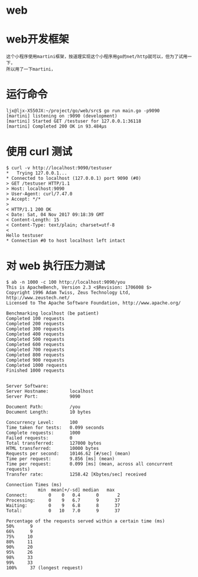 # web

# web开发框架
    这个小程序使用martini框架，按道理实现这个小程序用go的net/http就可以，但为了试用一下，  
    所以用了一下martini，

# 运行命令

    ljx@ljx-X550JX:~/project/go/web/src$ go run main.go -p9090  
    [martini] listening on :9090 (development)  
    [martini] Started GET /testuser for 127.0.0.1:36118  
    [martini] Completed 200 OK in 93.484µs

# 使用 curl 测试

    $ curl -v http://localhost:9090/testuser  
    *   Trying 127.0.0.1...
    * Connected to localhost (127.0.0.1) port 9090 (#0)
    > GET /testuser HTTP/1.1
    > Host: localhost:9090
    > User-Agent: curl/7.47.0
    > Accept: */*
    >
    < HTTP/1.1 200 OK
    < Date: Sat, 04 Nov 2017 09:18:39 GMT
    < Content-Length: 15
    < Content-Type: text/plain; charset=utf-8
    <
    Hello testuser
    * Connection #0 to host localhost left intact
    
# 对 web 执行压力测试

    $ ab -n 1000 -c 100 http://localhost:9090/you
    This is ApacheBench, Version 2.3 <$Revision: 1706008 $>
    Copyright 1996 Adam Twiss, Zeus Technology Ltd, http://www.zeustech.net/
    Licensed to The Apache Software Foundation, http://www.apache.org/

    Benchmarking localhost (be patient)
    Completed 100 requests
    Completed 200 requests
    Completed 300 requests
    Completed 400 requests
    Completed 500 requests
    Completed 600 requests
    Completed 700 requests
    Completed 800 requests
    Completed 900 requests
    Completed 1000 requests
    Finished 1000 requests


    Server Software:        
    Server Hostname:        localhost
    Server Port:            9090

    Document Path:          /you
    Document Length:        10 bytes

    Concurrency Level:      100
    Time taken for tests:   0.099 seconds
    Complete requests:      1000
    Failed requests:        0
    Total transferred:      127000 bytes
    HTML transferred:       10000 bytes
    Requests per second:    10146.62 [#/sec] (mean)
    Time per request:       9.856 [ms] (mean)
    Time per request:       0.099 [ms] (mean, across all concurrent requests)
    Transfer rate:          1258.42 [Kbytes/sec] received

    Connection Times (ms)
                min  mean[+/-sd] median   max
    Connect:        0    0   0.4      0       2
    Processing:     0    9   6.7      9      37
    Waiting:        0    9   6.8      8      37
    Total:          0   10   7.0      9      37

    Percentage of the requests served within a certain time (ms)
    50%      9
    66%      9
    75%     10
    80%     11
    90%     20
    95%     26
    98%     33
    99%     33
    100%     37 (longest request)

